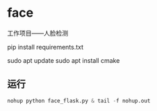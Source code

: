 # face
工作项目——人脸检测

pip install requirements.txt

sudo apt update
sudo apt install cmake


## 运行
```python
nohup python face_flask.py & tail -f nohup.out
```
